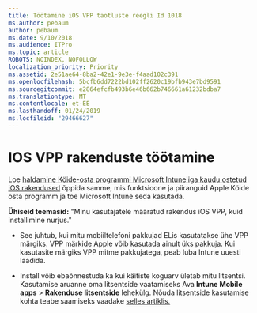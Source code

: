 ```yaml
---
title: Töötamine iOS VPP taotluste reegli Id 1018
ms.author: pebaum
author: pebaum
ms.date: 9/10/2018
ms.audience: ITPro
ms.topic: article
ROBOTS: NOINDEX, NOFOLLOW
localization_priority: Priority
ms.assetid: 2e51ae64-8ba2-42e1-9e3e-f4aad102c391
ms.openlocfilehash: 5bcfb6dd7222bd102ff2620c19bfb943e7bd9591
ms.sourcegitcommit: e2864efcfb493b6e46b662b746661a61232bdba7
ms.translationtype: MT
ms.contentlocale: et-EE
ms.lasthandoff: 01/24/2019
ms.locfileid: "29466627"
---
```

# <a name="working-with-ios-vpp-applications"></a>IOS VPP rakenduste töötamine

Loe [haldamine Köide-osta programmi Microsoft Intune'iga kaudu ostetud iOS rakendused](https://docs.microsoft.com/intune/vpp-apps-ios) õppida samme, mis funktsioone ja piiranguid Apple Köide osta programm ja toe Microsoft Intune seda kasutada. 
  
 **Ühiseid teemasid:** "Minu kasutajatele määratud rakendus iOS VPP, kuid installimine nurjus." 
  
- See juhtub, kui mitu mobiiltelefoni pakkujad ELis kasutatakse ühe VPP märgiks. VPP märkide Apple võib kasutada ainult üks pakkuja. Kui kasutasite märgiks VPP mitme pakkujatega, peab luba Intune uuesti laadida.
    
- Install võib ebaõnnestuda ka kui käitiste koguarv ületab mitu litsentsi. Kasutamise aruanne oma litsentside vaatamiseks Ava **Intune Mobile apps** \> **Rakenduse litsentside** lehekülg. Nõuda litsentside kasutamise kohta teabe saamiseks vaadake [selles artiklis.](https://docs.microsoft.com/intune/vpp-apps-ios#revoking-app-licenses-and-deleting-tokens)
    

